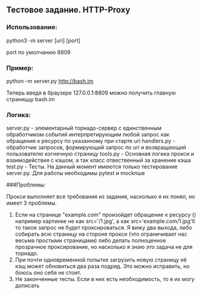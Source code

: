 ## Тестовое задание. HTTP-Proxy ##

### Использование:

python3 -m server [uri] [port]

port по умолчанию 8809

### Пример:

python -m server.py http://bash.im

Теперь введя в браузере 127.0.0.1:8809 можно получить главную страниццу bash.im

### Логика:

server.py - элементарный торнадо-сервер c единственным обработчиком событий интерпретирующим любой запрос как обращение к ресурсу по указанному при старте uri
handlers.py - обработчик запросов,  формирующий запрос по uri и возвращающий пользователю когнечную страницу
tools.py - Основная логика прокси и взаимодействия с кэшом, а так класс отвественный за хранение кэша
test.py - Тесты. На данный момент имеются только тестирование server.py. Для работы необходимы pytest и mockпше

###Проблемы:

Прокси выполняет все требования из задания, насколько я их понял, но имеет 3 проблемы.

1) Если на странице "example.com" произойдет обращение к ресурсу () например картинке не как src='/1.jpg', а как src='example.com/1.jpg'б то такое запрос не будет проксироваться. Я вижу два выхода, либо собирать всю страницу на стороне прокси (что ограничивает нас весьма простыми страницами) либо делать полноценное прозрачное проксирование, но насколько я знаю это задача не для торнадо.
2) При почти одновременной попытке загрузить новую страницу её кэщ может обновиться два раза подряд. Это можно исправить, но боюсь оно себя не стоит.
3) Не законченные тесты. Если в них есть необходимость, то я их могу дописать


